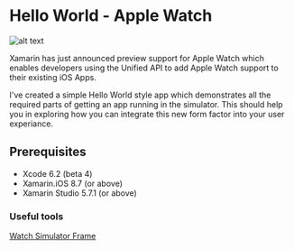 # Hello World - Apple Watch

![alt text](http://micjames.co.uk/wp-content/uploads/2015/01/Screen-Shot-2015-01-17-at-22.25.41-e1421668170621.png
"App watch")

Xamarin has just announced preview support for Apple Watch which enables developers using the Unified API to add Apple Watch support to their existing iOS Apps.

I've created a simple Hello World style app which demonstrates all the required parts of getting an app running in the simulator. This should help you in exploring how you can integrate this new form factor into your user experiance. 

## Prerequisites 

* Xcode 6.2 (beta 4)
* Xamarin.iOS 8.7 (or above)
* Xamarin Studio 5.7.1 (or above)

### Useful tools

[Watch Simulator Frame](http://infinitapps.com/bezel/)


